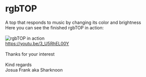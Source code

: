 # rgbTOP
A top that responds to music by changing its color and brightness<br>
Here you can see the finished rgbTOP in action:<br><br>
![rgbTOP in action](https://raw.githubusercontent.com/Sharknoon/rgbTOP/blob/master/top.gif)<br>
https://youtu.be/3_U5RhEL00Y<br><br>
Thanks for your interest<br><br>
Kind regards<br>
Josua Frank aka Sharknoon
